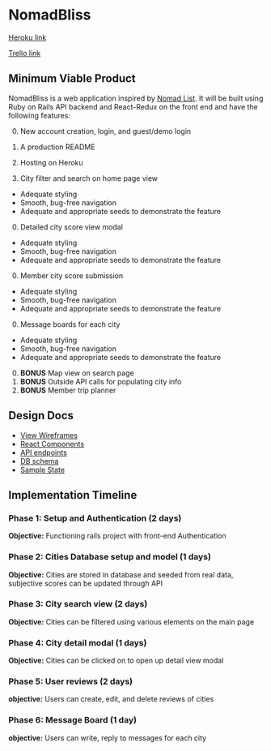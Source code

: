 # NomadBliss

[Heroku link][heroku]

[Trello link][trello]

[heroku]: http://nomad-bliss.herokuapp.com
[trello]: https://trello.com/b/c9C31ZtR

## Minimum Viable Product

NomadBliss is a web application inspired by [Nomad List](http://nomadlist.com).
It will be built using Ruby on Rails API backend and React-Redux on the front
end and have the following features:

0. New account creation, login, and guest/demo login
0. A production README
0. Hosting on Heroku

0. City filter and search on home page view
  * Adequate styling
  * Smooth, bug-free navigation
  * Adequate and appropriate seeds to demonstrate the feature
0. Detailed city score view modal
  * Adequate styling
  * Smooth, bug-free navigation
  * Adequate and appropriate seeds to demonstrate the feature
0. Member city score submission
  * Adequate styling
  * Smooth, bug-free navigation
  * Adequate and appropriate seeds to demonstrate the feature
0. Message boards for each city
  * Adequate styling
  * Smooth, bug-free navigation
  * Adequate and appropriate seeds to demonstrate the feature

0. **BONUS** Map view on search page
0. **BONUS** Outside API calls for populating city info
0. **BONUS** Member trip planner

## Design Docs
* [View Wireframes][wireframes]
* [React Components][components]
* [API endpoints][api-endpoints]
* [DB schema][schema]
* [Sample State][sample-state]

[wireframes]: wireframes/
[components]: component-hierarchy.md
[sample-state]: sample-state.md
[api-endpoints]: api-endpoints.md
[schema]: schema.md

## Implementation Timeline

### Phase 1: Setup and Authentication (2 days)

**Objective:** Functioning rails project with front-end Authentication

### Phase 2: Cities Database setup and model (1 days)

**Objective:** Cities are stored in database and seeded from real data, subjective scores can be updated through API

### Phase 3: City search view (2 days)

**Objective:** Cities can be filtered using various elements on the main page

### Phase 4: City detail modal (1 days)

**Objective:** Cities can be clicked on to open up detail view modal

### Phase 5: User reviews (2 days)

**objective:** Users can create, edit, and delete reviews of cities

### Phase 6: Message Board (1 day)

**objective:** Users can write, reply to messages for each city

